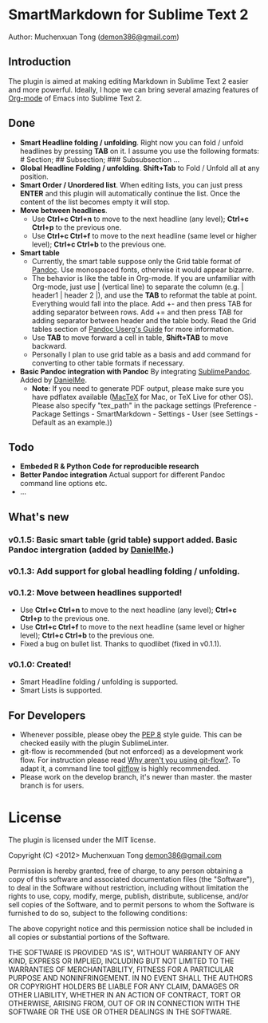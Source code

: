 # SmartMarkdown for Sublime Text 2

Author: Muchenxuan Tong (demon386@gmail.com)

## Introduction
The plugin is aimed at making editing Markdown in Sublime Text 2 easier and more powerful. Ideally, I hope we can bring several amazing features of [Org-mode](http://org-mode.org) of Emacs into Sublime Text 2.

## Done
- **Smart Headline folding / unfolding**. Right now you can fold / unfold headlines by pressing **TAB** on it. I assume you use the following formats: # Section; ## Subsection; ### Subsubsection ...
- **Global Headline Folding / unfolding**. **Shift+Tab** to Fold / Unfold all at any position.
- **Smart Order / Unordered list**. When editing lists, you can just press **ENTER** and this plugin will automatically continue the list. Once the content of the list becomes empty it will stop.
- **Move between headlines**.
	- Use **Ctrl+c Ctrl+n** to move to the next headline (any level); **Ctrl+c Ctrl+p** to the previous one.
	- Use **Ctrl+c Ctrl+f** to move to the next headline (same level or higher level); **Ctrl+c Ctrl+b** to the previous one.
- **Smart table**
	- Currently, the smart table suppose only the Grid table format of [Pandoc](http://johnmacfarlane.net/pandoc/README.html). Use monospaced fonts, otherwise it would appear bizarre.
	- The behavior is like the table in Org-mode. If you are unfamiliar with Org-mode, just use | (vertical line) to separate the column (e.g. | header1 | header 2 |), and use the **TAB** to reformat the table at point. Everything would fall into the place. Add +- and then press TAB for adding separator between rows. Add += and then press TAB for adding separator between header and the table body. Read the Grid tables section of [Pandoc Userg's Guide](http://johnmacfarlane.net/pandoc/README.html#tables) for more information.
	- Use **TAB** to move forward a cell in table, **Shift+TAB** to move backward.
	- Personally I plan to use grid table as a basis and add command for converting to other table formats if necessary.
- **Basic Pandoc integration with Pandoc** By integrating [SublimePandoc](https://github.com/jclement/SublimePandoc). Added by [DanielMe](https://github.com/DanielMe/).
	- **Note**: If you need to generate PDF output, please make sure you have pdflatex available ([MacTeX](http://www.tug.org/mactex/2012/) for Mac, or TeX Live for other OS). Please also specify "tex_path" in the package settings (Preference - Package Settings - SmartMarkdown - Settings - User (see Settings - Default as an example.))

## Todo
- **Embeded R & Python Code for reproducible research**
- **Better Pandoc integration** Actual support for different Pandoc command line options etc.
- ...

## What's new
### v0.1.5: Basic smart table (grid table) support added. Basic Pandoc intergration (added by [DanielMe](https://github.com/DanielMe/).)
### v0.1.3: Add support for global headling folding / unfolding.
### v0.1.2: Move between headlines supported!
- Use **Ctrl+c Ctrl+n** to move to the next headline (any level); **Ctrl+c Ctrl+p** to the previous one.
- Use **Ctrl+c Ctrl+f** to move to the next headline (same level or higher level); **Ctrl+c Ctrl+b** to the previous one.
- Fixed a bug on bullet list. Thanks to quodlibet (fixed in v0.1.1).

### v0.1.0: Created!
- Smart Headline folding / unfolding is supported.
- Smart Lists is supported.

## For Developers
- Whenever possible, please obey the [PEP 8](http://www.python.org/dev/peps/pep-0008/) style guide. This can be checked easily with the plugin SublimeLinter.
- git-flow is recommended (but not enforced) as a development work flow. For instruction please read [Why aren't you using git-flow?](http://jeffkreeftmeijer.com/2010/why-arent-you-using-git-flow/). To adapt it, a command line tool [gitflow](https://github.com/nvie/gitflow/) is highly recommended.
- Please work on the develop branch, it's newer than master. the master branch is for users.

# License
The plugin is licensed under the MIT license.


Copyright (C) <2012> Muchenxuan Tong <demon386@gmail.com>

Permission is hereby granted, free of charge, to any person obtaining a copy of this software and associated documentation files (the "Software"), to deal in the Software without restriction, including without limitation the rights to use, copy, modify, merge, publish, distribute, sublicense, and/or sell copies of the Software, and to permit persons to whom the Software is furnished to do so, subject to the following conditions:

The above copyright notice and this permission notice shall be included in all copies or substantial portions of the Software.

THE SOFTWARE IS PROVIDED "AS IS", WITHOUT WARRANTY OF ANY KIND, EXPRESS OR IMPLIED, INCLUDING BUT NOT LIMITED TO THE WARRANTIES OF MERCHANTABILITY, FITNESS FOR A PARTICULAR PURPOSE AND NONINFRINGEMENT. IN NO EVENT SHALL THE AUTHORS OR COPYRIGHT HOLDERS BE LIABLE FOR ANY CLAIM, DAMAGES OR OTHER LIABILITY, WHETHER IN AN ACTION OF CONTRACT, TORT OR OTHERWISE, ARISING FROM, OUT OF OR IN CONNECTION WITH THE SOFTWARE OR THE USE OR OTHER DEALINGS IN THE SOFTWARE.
